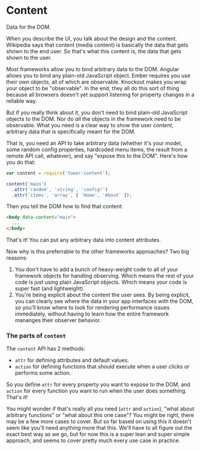# Content

Data for the DOM.

When you describe the UI, you talk about the design and the content. Wikipedia says that content (media content) is basically the data that gets shown to the end user. So that's what this content is, the data that gets shown to the user.

Most frameworks allow you to bind arbitrary data to the DOM. Angular allows you to bind any plain-old JavaScript object. Ember requires you use their own objects, all of which are observable. Knockout makes you wrap your object to be "observable". In the end, they all do this sort of thing because all browsers doesn't yet support listening for property changes in a reliable way.

But if you really think about it, you don't need to bind plain-old JavaScript objects to the DOM. Nor do _all_ the objects in the framework need to be observable. What you need is a clear way to show the user _content_, arbitrary data that is specifically meant for the DOM.

That is, you need an API to take arbitrary data (whether it's your model, some random config properties, hardcoded menu items, the result from a remote API call, whatever), and say "expose this to the DOM". Here's how you do that:

```js
var content = require('tower-content');

content('main')
  .attr('random', 'string', 'config!')
  .attr('items', 'array', [ 'Home', 'About' ]);
```

Then you tell the DOM how to find that content:

```html
<body data-content="main">
  ...
</body>
```

That's it! You can put any arbitrary data into content attributes.

Now why is this preferrable to the other frameworks approaches? Two big reasons:

1. You don't have to add a bunch of heavy-weight code to all of your framework objects for handling observing. Which means the rest of your code is just using plain JavaScript objects. Which means your code is super fast (and lightweight).
2. You're being explicit about the content the user sees. By being explicit, you can clearly see where the data in your app interfaces with the DOM, so you'll know where to look for rendering performance issues immediately, without having to learn how the entire framework mananges their observer behavior.

### The parts of `content`

The `content` API has 2 methods:

- `attr` for defining attributes and default values.
- `action` for defining functions that should execute when a user clicks or performs some action.

So you define `attr` for every property you want to expose to the DOM, and `action` for every function you want to run when the user does something. That's it!

You might wonder if that's really all you need (`attr` and `action`), "what about arbitrary functions" or "what about this one case"? You might be right, there may be a few more cases to cover. But so far based on using this it doesn't seem like you'll need anything more that this. We'll have to all figure out the exact best way as we go, but for now this is a super lean and super simple approach, and seems to cover pretty much every use case in practice.
